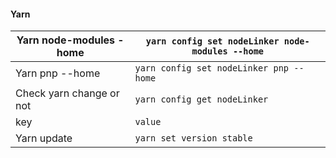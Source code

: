 #### Yarn
| Yarn node-modules -home |`yarn config set nodeLinker node-modules --home`|
|------| -------|
| Yarn pnp --home | `yarn config set nodeLinker pnp --home` |
| Check yarn change or not | `yarn config get nodeLinker` |
| key | `value` |
| Yarn update | `yarn set version stable` |

#